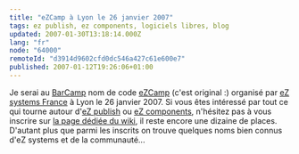 ```yaml
---
title: "eZCamp à Lyon le 26 janvier 2007"
tags: ez publish, ez components, logiciels libres, blog
updated: 2007-01-30T13:18:14.000Z
lang: "fr"
node: "64000"
remoteId: "d3914d9602cfd0dc546a427c61e600e7"
published: 2007-01-12T19:26:06+01:00
---
```

 
Je serai au [BarCamp](http://fr.wikipedia.org/wiki/BarCamp) nom de code [eZCamp](http://barcamp.org/EzCampLyon) (c'est original :) organisé par [eZ systems France](http://ez.no/company/ez_crew/france) à Lyon le 26 janvier 2007. Si vous êtes intéressé par tout ce qui tourne autour d'[eZ publish](http://ez.no/ezpublish) ou [eZ components](http://ez.no/ezcomponents), n'hésitez pas à vous inscrire sur [la page dédiée du wiki](http://barcamp.org/EzCampLyon), il reste encore une dizaine de places. D'autant plus que parmi les inscrits on trouve quelques noms bien connus d'eZ systems et de la communauté...

